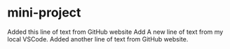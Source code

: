 # mini-project

Added this line of text from GitHub website
Add A new line of text from my local VSCode.
Added another line of text from GitHub website.

